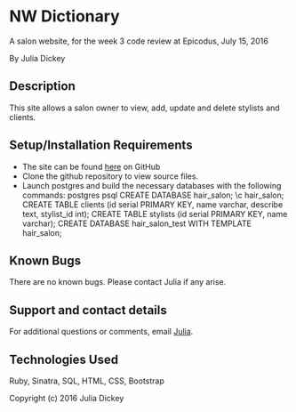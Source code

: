 # NW Dictionary
A salon website, for the week 3 code review at Epicodus, July 15, 2016

By Julia Dickey

## Description

This site allows a salon owner to view, add, update and delete stylists and clients.

## Setup/Installation Requirements

* The site can be found [here](https://github.com/JuliaDickey/Ruby-Week-3-Salon) on GitHub
* Clone the github repository to view source files.
* Launch postgres and build the necessary databases with the following commands:
postgres
psql
CREATE DATABASE hair_salon;
\c hair_salon;
CREATE TABLE clients (id serial PRIMARY KEY, name varchar, describe text, stylist_id int);
CREATE TABLE stylists (id serial PRIMARY KEY, name varchar);
CREATE DATABASE hair_salon_test WITH TEMPLATE hair_salon;

## Known Bugs

There are no known bugs. Please contact Julia if any arise.

## Support and contact details

For additional questions or comments, email [Julia](mailto:info@gmail.com).

## Technologies Used

Ruby, Sinatra, SQL, HTML, CSS, Bootstrap

Copyright (c) 2016 Julia Dickey
